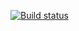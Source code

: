 [![Build status](https://ci.appveyor.com/api/projects/status/5w57rlanjc1tsmgb?svg=true)](https://ci.appveyor.com/project/stkw0/deepdetection-comm-lib)
